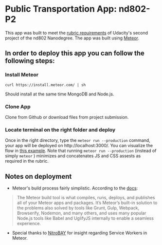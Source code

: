 # Public Transportation App: nd802-P2

This app was built to meet the [rubric requirements](https://review.udacity.com/#!/rubrics/116/view) of Udacity's second project of the nd802 Nanodegree. The app was built using [Meteor](https://www.meteor.com/). 

## In order to deploy this app you can follow the following steps:

### Install Meteor
`curl https://install.meteor.com/ | sh`

Should install at the same time MongoDB and Node.js.

### Clone App

Clone from Github or download files from project submission. 

### Locate terminal on the right folder and deploy

Once in the right directory, type the `meteor run --production` command, your app will be deployed on http://localhost:3000/. You can visualize the flow in [this example](https://www.meteor.com/tutorials/blaze/creating-an-app). Note that running `meteor run --production` (instead of simply `meteor` ) minimizes and concatenates JS and CSS assests as required in the rubric. 


## Notes on deployment 

- Meteor's build process fairly simplistic. According to the [docs](https://guide.meteor.com/build-tool.html): 

> The Meteor build tool is what compiles, runs, deploys, and publishes all of your Meteor apps and packages. It’s Meteor’s built-in solution to the problems also solved by tools like Grunt, Gulp, Webpack, Browserify, Nodemon, and many others, and uses many popular Node.js tools like Babel and UglifyJS internally to enable a seamless experience.

- Special thanks to [NitroBAY](https://github.com/NitroBAY/meteor-service-worker) for insight regarding Service Workers in Meteor.